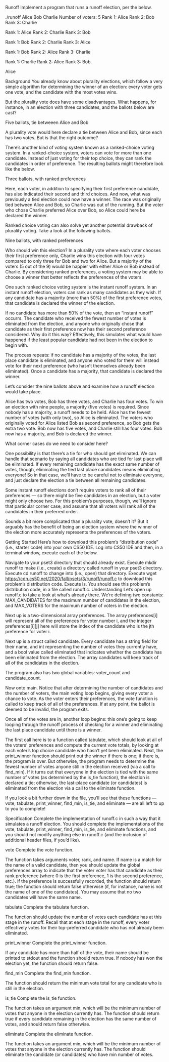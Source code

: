 Runoff
Implement a program that runs a runoff election, per the below.

./runoff Alice Bob Charlie
Number of voters: 5
Rank 1: Alice
Rank 2: Bob
Rank 3: Charlie

Rank 1: Alice
Rank 2: Charlie
Rank 3: Bob

Rank 1: Bob
Rank 2: Charlie
Rank 3: Alice

Rank 1: Bob
Rank 2: Alice
Rank 3: Charlie

Rank 1: Charlie
Rank 2: Alice
Rank 3: Bob

Alice

Background
You already know about plurality elections, which follow a very simple algorithm for determining the winner of an election: every voter gets one vote, and the candidate with the most votes wins.

But the plurality vote does have some disadvantages. What happens, for instance, in an election with three candidates, and the ballots below are cast?

Five ballots, tie betweeen Alice and Bob

A plurality vote would here declare a tie between Alice and Bob, since each has two votes. But is that the right outcome?

There’s another kind of voting system known as a ranked-choice voting system. In a ranked-choice system, voters can vote for more than one candidate. Instead of just voting for their top choice, they can rank the candidates in order of preference. The resulting ballots might therefore look like the below.

Three ballots, with ranked preferences

Here, each voter, in addition to specifying their first preference candidate, has also indicated their second and third choices. And now, what was previously a tied election could now have a winner. The race was originally tied between Alice and Bob, so Charlie was out of the running. But the voter who chose Charlie preferred Alice over Bob, so Alice could here be declared the winner.

Ranked choice voting can also solve yet another potential drawback of plurality voting. Take a look at the following ballots.

Nine ballots, with ranked preferences

Who should win this election? In a plurality vote where each voter chooses their first preference only, Charlie wins this election with four votes compared to only three for Bob and two for Alice. But a majority of the voters (5 out of the 9) would be happier with either Alice or Bob instead of Charlie. By considering ranked preferences, a voting system may be able to choose a winner that better reflects the preferences of the voters.

One such ranked choice voting system is the instant runoff system. In an instant runoff election, voters can rank as many candidates as they wish. If any candidate has a majority (more than 50%) of the first preference votes, that candidate is declared the winner of the election.

If no candidate has more than 50% of the vote, then an “instant runoff” occurrs. The candidate who received the fewest number of votes is eliminated from the election, and anyone who originally chose that candidate as their first preference now has their second preference considered. Why do it this way? Effectively, this simulates what would have happened if the least popular candidate had not been in the election to begin with.

The process repeats: if no candidate has a majority of the votes, the last place candidate is eliminated, and anyone who voted for them will instead vote for their next preference (who hasn’t themselves already been eliminated). Once a candidate has a majority, that candidate is declared the winner.

Let’s consider the nine ballots above and examine how a runoff election would take place.

Alice has two votes, Bob has three votes, and Charlie has four votes. To win an election with nine people, a majority (five votes) is required. Since nobody has a majority, a runoff needs to be held. Alice has the fewest number of votes (with only two), so Alice is eliminated. The voters who originally voted for Alice listed Bob as second preference, so Bob gets the extra two vote. Bob now has five votes, and Charlie still has four votes. Bob now has a majority, and Bob is declared the winner.

What corner cases do we need to consider here?

One possibility is that there’s a tie for who should get eliminated. We can handle that scenario by saying all candidates who are tied for last place will be eliminated. If every remaining candidate has the exact same number of votes, though, eliminating the tied last place candidates means eliminating everyone! So in that case, we’ll have to be careful not to eliminate everyone, and just declare the election a tie between all remaining candidates.

Some instant runoff elections don’t require voters to rank all of their preferences — so there might be five candidates in an election, but a voter might only choose two. For this problem’s purposes, though, we’ll ignore that particular corner case, and assume that all voters will rank all of the candidates in their preferred order.

Sounds a bit more complicated than a plurality vote, doesn’t it? But it arguably has the benefit of being an election system where the winner of the election more accurately represents the preferences of the voters.

Getting Started
Here’s how to download this problem’s “distribution code” (i.e., starter code) into your own CS50 IDE. Log into CS50 IDE and then, in a terminal window, execute each of the below.

Navigate to your pset3 directory that should already exist.
Execute mkdir runoff to make (i.e., create) a directory called runoff in your pset3 directory.
Execute cd runoff to change into (i.e., open) that directory.
Execute wget https://cdn.cs50.net/2020/fall/psets/3/runoff/runoff.c to download this problem’s distribution code.
Execute ls. You should see this problem’s distribution code, in a file called runoff.c.
Understanding
Let’s open up runoff.c to take a look at what’s already there. We’re defining two constants: MAX_CANDIDATES for the maximum number of candidates in the election, and MAX_VOTERS for the maximum number of voters in the election.

Next up is a two-dimensional array preferences. The array preferences[i] will represent all of the preferences for voter number i, and the integer preferences[i][j] here will store the index of the candidate who is the jth preference for voter i.

Next up is a struct called candidate. Every candidate has a string field for their name, and int representing the number of votes they currently have, and a bool value called eliminated that indicates whether the candidate has been eliminated from the election. The array candidates will keep track of all of the candidates in the election.

The program also has two global variables: voter_count and candidate_count.

Now onto main. Notice that after determining the number of candidates and the number of voters, the main voting loop begins, giving every voter a chance to vote. As the voter enters their preferences, the vote function is called to keep track of all of the preferences. If at any point, the ballot is deemed to be invalid, the program exits.

Once all of the votes are in, another loop begins: this one’s going to keep looping through the runoff process of checking for a winner and eliminating the last place candidate until there is a winner.

The first call here is to a function called tabulate, which should look at all of the voters’ preferences and compute the current vote totals, by looking at each voter’s top choice candidate who hasn’t yet been eliminated. Next, the print_winner function should print out the winner if there is one; if there is, the program is over. But otherwise, the program needs to determine the fewest number of votes anyone still in the election received (via a call to find_min). If it turns out that everyone in the election is tied with the same number of votes (as determined by the is_tie function), the election is declared a tie; otherwise, the last-place candidate (or candidates) is eliminated from the election via a call to the eliminate function.

If you look a bit further down in the file, you’ll see that these functions — vote, tabulate, print_winner, find_min, is_tie, and eliminate — are all left to up to you to complete!

Specification
Complete the implementation of runoff.c in such a way that it simulates a runoff election. You should complete the implementations of the vote, tabulate, print_winner, find_min, is_tie, and eliminate functions, and you should not modify anything else in runoff.c (and the inclusion of additional header files, if you’d like).

vote
Complete the vote function.

The function takes arguments voter, rank, and name. If name is a match for the name of a valid candidate, then you should update the global preferences array to indicate that the voter voter has that candidate as their rank preference (where 0 is the first preference, 1 is the second preference, etc.).
If the preference is successfully recorded, the function should return true; the function should return false otherwise (if, for instance, name is not the name of one of the candidates).
You may assume that no two candidates will have the same name.

tabulate
Complete the tabulate function.

The function should update the number of votes each candidate has at this stage in the runoff.
Recall that at each stage in the runoff, every voter effectively votes for their top-preferred candidate who has not already been eliminated.

print_winner
Complete the print_winner function.

If any candidate has more than half of the vote, their name should be printed to stdout and the function should return true.
If nobody has won the election yet, the function should return false.

find_min
Complete the find_min function.

The function should return the minimum vote total for any candidate who is still in the election.

is_tie
Complete the is_tie function.

The function takes an argument min, which will be the minimum number of votes that anyone in the election currently has.
The function should return true if every candidate remaining in the election has the same number of votes, and should return false otherwise.

eliminate
Complete the eliminate function.

The function takes an argument min, which will be the minimum number of votes that anyone in the election currently has.
The function should eliminate the candidate (or candidates) who have min number of votes.
